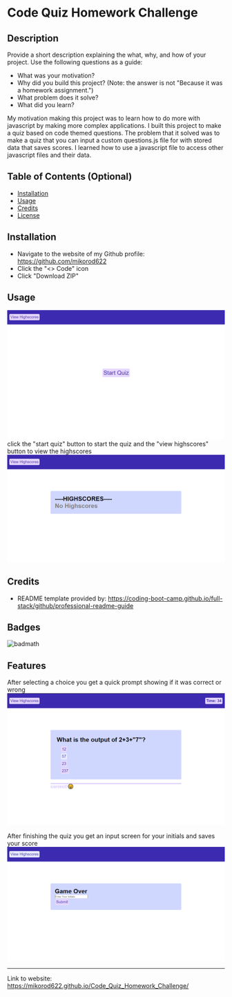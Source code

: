 # Code Quiz Homework Challenge

## Description

Provide a short description explaining the what, why, and how of your project. Use the following questions as a guide:

- What was your motivation?
- Why did you build this project? (Note: the answer is not "Because it was a homework assignment.")
- What problem does it solve?
- What did you learn?

My motivation making this project was to learn how to do more with javascript by making more complex applications. I built this project to make a quiz based on code themed questions. The problem that it solved was to make a quiz that you can input a custom questions.js file for with stored data that saves scores. I learned how to use a javascript file to access other javascript files and their data. 

## Table of Contents (Optional)

- [Installation](#installation)
- [Usage](#usage)
- [Credits](#credits)
- [License](#license)

## Installation

- Navigate to the website of my Github profile: https://github.com/mikorod622
- Click the "<> Code" icon
- Click "Download ZIP"

## Usage

![alt text](assets/images/homescreen.png) 
click the "start quiz" button to start the quiz and the "view highscores" button to view the highscores
![alt text](assets/images/highscores.png) 

## Credits

- README template provided by: https://coding-boot-camp.github.io/full-stack/github/professional-readme-guide

## Badges

![badmath](https://img.shields.io/github/languages/top/lernantino/badmath)

## Features
After selecting a choice you get a quick prompt showing if it was correct or wrong
![alt text](assets/images/questions.png)

After finishing the quiz you get an input screen for your initials and saves your score
![alt text](assets/images/initialscreen.png)

---

Link to website: https://mikorod622.github.io/Code_Quiz_Homework_Challenge/
